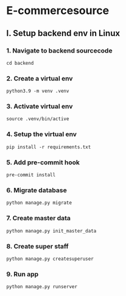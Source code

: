 # E-commercesource

## I. Setup backend env in Linux
### 1. Navigate to backend sourcecode

``cd backend``

### 2. Create a virtual env

``python3.9 -m venv .venv``

### 3. Activate virtual env

``source .venv/bin/active``

### 4. Setup the virtual env

``pip install -r requirements.txt``

### 5. Add pre-commit hook

``pre-commit install``

### 6. Migrate database

``python manage.py migrate``

### 7. Create master data

``python manage.py init_master_data``

### 8. Create super staff

```python manage.py createsuperuser```

### 9. Run app

``python manage.py runserver``
